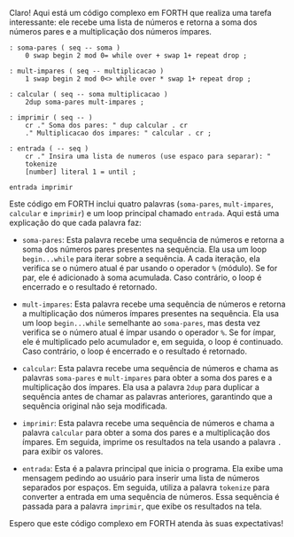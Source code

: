 Claro! Aqui está um código complexo em FORTH que realiza uma tarefa interessante: ele recebe uma lista de números e retorna a soma dos números pares e a multiplicação dos números ímpares.

```
: soma-pares ( seq -- soma )
    0 swap begin 2 mod 0= while over + swap 1+ repeat drop ;

: mult-impares ( seq -- multiplicacao )
    1 swap begin 2 mod 0<> while over * swap 1+ repeat drop ;

: calcular ( seq -- soma multiplicacao )
    2dup soma-pares mult-impares ;

: imprimir ( seq -- )
    cr ." Soma dos pares: " dup calcular . cr
    ." Multiplicacao dos impares: " calcular . cr ;

: entrada ( -- seq )
    cr ." Insira uma lista de numeros (use espaco para separar): "
    tokenize
    [number] literal 1 = until ;

entrada imprimir
```

Este código em FORTH inclui quatro palavras (`soma-pares`, `mult-impares`, `calcular` e `imprimir`) e um loop principal chamado `entrada`. Aqui está uma explicação do que cada palavra faz:

- `soma-pares`: Esta palavra recebe uma sequência de números e retorna a soma dos números pares presentes na sequência. Ela usa um loop `begin...while` para iterar sobre a sequência. A cada iteração, ela verifica se o número atual é par usando o operador `%` (módulo). Se for par, ele é adicionado à soma acumulada. Caso contrário, o loop é encerrado e o resultado é retornado.

- `mult-impares`: Esta palavra recebe uma sequência de números e retorna a multiplicação dos números ímpares presentes na sequência. Ela usa um loop `begin...while` semelhante ao `soma-pares`, mas desta vez verifica se o número atual é ímpar usando o operador `%`. Se for ímpar, ele é multiplicado pelo acumulador e, em seguida, o loop é continuado. Caso contrário, o loop é encerrado e o resultado é retornado.

- `calcular`: Esta palavra recebe uma sequência de números e chama as palavras `soma-pares` e `mult-impares` para obter a soma dos pares e a multiplicação dos ímpares. Ela usa a palavra `2dup` para duplicar a sequência antes de chamar as palavras anteriores, garantindo que a sequência original não seja modificada.

- `imprimir`: Esta palavra recebe uma sequência de números e chama a palavra `calcular` para obter a soma dos pares e a multiplicação dos ímpares. Em seguida, imprime os resultados na tela usando a palavra `.` para exibir os valores.

- `entrada`: Esta é a palavra principal que inicia o programa. Ela exibe uma mensagem pedindo ao usuário para inserir uma lista de números separados por espaços. Em seguida, utiliza a palavra `tokenize` para converter a entrada em uma sequência de números. Essa sequência é passada para a palavra `imprimir`, que exibe os resultados na tela.

Espero que este código complexo em FORTH atenda às suas expectativas!
